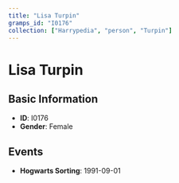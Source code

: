 ```yaml
---
title: "Lisa Turpin"
gramps_id: "I0176"
collection: ["Harrypedia", "person", "Turpin"]
---
```


# Lisa Turpin

## Basic Information

- **ID**: I0176
- **Gender**: Female

## Events

- **Hogwarts Sorting**: 1991-09-01

